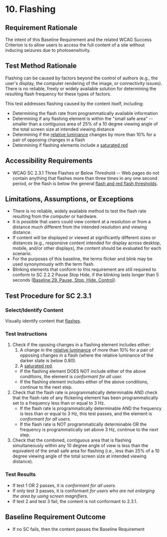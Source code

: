 # 10. Flashing
## Requirement Rationale
The intent of this Baseline Requirement and the related WCAG Success Criterion is to allow users to access the full content of a site without inducing seizures due to photosensitivity. 

## Test Method Rationale
Flashing can be caused by factors beyond the control of authors (e.g., the user's display, the computer rendering of the image, or connectivity issues). There is no reliable, freely or widely available solution for determining the resulting flash frequency for these types of factors.

This test addresses flashing caused by the content itself, including: 
* Determining the flash rate from programmatically available information
* Determining if any flashing element is within the "small safe area" -- smaller than a contiguous area of 25% of a 10 degree viewing angle of the total screen size at intended viewing distance
* Determining if the [relative luminance](https://www.w3.org/TR/2008/REC-WCAG20-20081211/#relativeluminancedef) changes by more than 10% for a pair of opposing changes in a flash
* Determining if flashing elements include a [saturated red](http://www.w3.org/TR/2008/REC-WCAG20-20081211/#general-thresholddef)

## Accessibility Requirements
* WCAG SC 2.3.1 Three Flashes or Below Threshold -- Web pages do not contain anything that flashes more than three times in any one second period, or the flash is below the general [flash and red flash thresholds](https://www.w3.org/TR/UNDERSTANDING-WCAG20/seizure-does-not-violate.html#general-thresholddef).
   
## Limitations, Assumptions, or Exceptions
* There is no reliable, widely available method to test the flash rate resulting from the computer or hardware.
* It is possible that users could view content at a resolution or from a distance much different from the intended resolution and viewing distance.
* If content will be displayed or viewed at significantly different sizes or distances (e.g., responsive content intended for display across desktop, mobile, and/or other displays), the content should be evaluated for each scenario. 
* For the purposes of this baseline, the terms flicker and blink may be used synonymously with the term flash.
* Blinking elements that conform to this requirement are still required to conform to SC 2.2.2 Pause Stop Hide, if the blinking lasts longer than 5 seconds ([Baseline 29. Pause, Stop, Hide, Control](29Control.md)).

## Test Procedure for SC 2.3.1
### Select/Identify Content
Visually identify content that [flashes](https://www.w3.org/TR/UNDERSTANDING-WCAG20/seizure-does-not-violate.html#flash-def).

### Test Instructions
1. Check if the oposing changes in a flashing element includes either: 
    1. A change in the [relative luminance](https://www.w3.org/TR/2008/REC-WCAG20-20081211/#relativeluminancedef) of more than 10% for a pair of opposing changes in a flash (where the relative luminance of the darker state is below 0.80).
    1. A [saturated red](http://www.w3.org/TR/2008/REC-WCAG20-20081211/#general-thresholddef).
    * If the flashing element DOES NOT include either of the above conditions, the element is *conformant for all user.*
    * If the flashing element includes either of the above conditions, continue to the next step.
1. Check that the flash rate is programmatically determinable AND check that the flash rate of any flickering element has been programmatically set to a frequency less than or equal to 3 Hz.
    * If the flash rate is programmatically determinable AND the frequency is less than or equal to 3 Hz, this test passes, and the element is *conformant for all users.*
    * If the flash rate is NOT programmatically determinable OR the frequency is programmatically set above 3 Hz, continue to the next step.
1. Check that the combined, contiguous area that is flashing simultaneously within any 10 degree angle of view is less than the equivalent of the small safe area for flashing (i.e., less than 25% of a 10 degree viewing angle of the total screen size at intended viewing distance).

### Test Results
* If test 1 OR 2 passes, it is *conformant for all users.*
* If only test 3 passes, it is conformant *for users who are not enlarging the area by using screen magnifiers.*
* If test 2 and test 3 fail, the content is not conformant to 2.3.1.

## Baseline Requirement Outcome
* If no SC fails, then the content passes the Baseline Requirement
